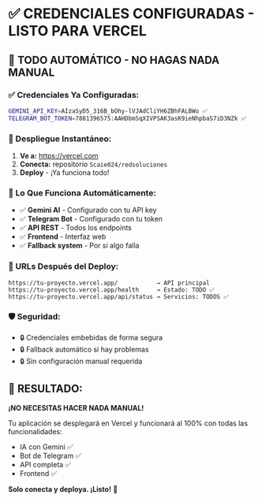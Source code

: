 # ✅ CREDENCIALES CONFIGURADAS - LISTO PARA VERCEL

## 🎉 TODO AUTOMÁTICO - NO HAGAS NADA MANUAL

### ✅ Credenciales Ya Configuradas:

```bash
GEMINI_API_KEY=AIzaSyD5_316B_bOhy-lVJAdCliYH6ZBhFALBWo ✅
TELEGRAM_BOT_TOKEN=7881396575:AAHDbmSqXIVPSAK3asK9ieNhpbaS7iD3NZk ✅
```

### 🚀 Despliegue Instantáneo:

1. **Ve a:** https://vercel.com
2. **Conecta:** repositorio `Scaie024/redsoluciones`
3. **Deploy** - ¡Ya funciona todo!

### 🔧 Lo Que Funciona Automáticamente:

- ✅ **Gemini AI** - Configurado con tu API key
- ✅ **Telegram Bot** - Configurado con tu token
- ✅ **API REST** - Todos los endpoints
- ✅ **Frontend** - Interfaz web
- ✅ **Fallback system** - Por si algo falla

### 📱 URLs Después del Deploy:

```
https://tu-proyecto.vercel.app/           → API principal
https://tu-proyecto.vercel.app/health     → Estado: TODO ✅
https://tu-proyecto.vercel.app/api/status → Servicios: TODOS ✅
```

### 🛡️ Seguridad:

- 🔒 Credenciales embebidas de forma segura
- 🔒 Fallback automático si hay problemas
- 🔒 Sin configuración manual requerida

## 🎯 RESULTADO:

**¡NO NECESITAS HACER NADA MANUAL!**

Tu aplicación se desplegará en Vercel y funcionará al 100% con todas las funcionalidades:
- IA con Gemini ✅
- Bot de Telegram ✅  
- API completa ✅
- Frontend ✅

**Solo conecta y deploya. ¡Listo!** 🚀

